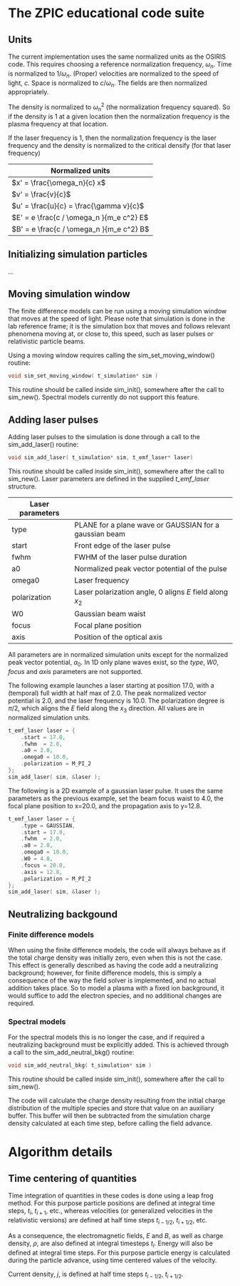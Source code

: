 # The ZPIC educational code suite


## Units

The current implementation uses the same normalized units as the OSIRIS code. This requires choosing a reference normalization frequency, $\omega_n$. Time is normalized to $1/\omega_n$. (Proper) velocities are normalized to the speed of light, $c$. Space is normalized to $c/\omega_n$. The fields are then normalized appropriately.

The density is normalized to $\omega_n^2$ (the normalization frequency squared). So if the density is 1 at a given location then the normalization frequency is the plasma frequency at that location. 

If the laser frequency is 1, then the normalization frequency is the laser frequency and the density is normalized to the critical densify (for that laser frequency)

|       Normalized units                   |
| ---------------------------------------- |
| $x' = \frac{\omega_n}{c} x$|
| $v' = \frac{v}{c}$ |
| $u' = \frac{u}{c} = \frac{\gamma v}{c}$ |
| $E' = e \frac{c / \omega_n }{m_e c^2} E$ |
| $B' = e \frac{c / \omega_n }{m_e c^2} B$ |

## Initializing simulation particles

...

## Moving simulation window

The finite difference models can be run using a moving simulation window that moves at the speed of light. Please note that simulation is done in the lab reference frame; it is the simulation box that moves and follows relevant phenomena moving at, or close to, this speed, such as laser pulses or relativistic particle beams.

Using a moving window requires calling the sim\_set\_moving\_window() routine:

```C
void sim_set_moving_window( t_simulation* sim )
```

This routine should be called inside sim\_init(), somewhere after the call to sim\_new(). Spectral models currently do not support this feature.

## Adding laser pulses

Adding laser pulses to the simulation is done through a call to the sim\_add\_laser() routine:

```C
void sim_add_laser( t_simulation* sim, t_emf_laser* laser)
```

This routine should be called inside sim\_init(), somewhere after the call to sim\_new(). Laser parameters are defined in the supplied _t\_emf\_laser_ structure.

| Laser parameters||
|---|---|
| type | PLANE for a plane wave or GAUSSIAN for a gaussian beam |
| start | Front edge of the laser pulse |
| fwhm  | FWHM of the laser pulse duration |
| a0  | Normalized peak vector potential of the pulse |
| omega0 | Laser frequency |
| polarization | Laser polarization angle, 0 aligns $E$ field along $x_2$ |
| W0 | Gaussian beam waist |
| focus | Focal plane position |
| axis | Position of the optical axis |
 
All parameters are in normalized simulation units except for the normalized peak vector potential, $a_0$. In 1D only plane waves exist, so the _type_, _W0_, _focus_ and _axis_ parameters are not supported.

The following example launches a laser starting at position 17.0, with a (temporal) full width at half max of 2.0. The peak normalized vector potential is 2.0, and the laser frequency is 10.0. The polarization degree is $\pi/2$, which aligns the $E$ field along the $x_3$ direction. All values are in normalized simulation units. 

```C
t_emf_laser laser = {
	.start = 17.0,
	.fwhm  = 2.0,
	.a0 = 2.0,
	.omega0 = 10.0,
	.polarization = M_PI_2
};
sim_add_laser( sim, &laser );
```

The following is a 2D example of a gaussian laser pulse. It uses the same parameters as the previous example, set the beam focus waist to 4.0, the focal plane position to x=20.0, and the propagation axis to y=12.8. 

```C
t_emf_laser laser = {
	.type = GAUSSIAN,
	.start = 17.0,
	.fwhm  = 2.0,
	.a0 = 2.0,
	.omega0 = 10.0,
	.W0 = 4.0,
	.focus = 20.0,
	.axis = 12.8,
	.polarization = M_PI_2
};
sim_add_laser( sim, &laser );
```

## Neutralizing backgound

### Finite difference models

When using the finite difference models, the code will always behave as if the total charge density was initially zero, even when this is not the case. This effect is generally described as having the code add a neutralizing background; however, for finite difference models, this is simply a consequence of the way the field solver is implemented, and no actual addition takes place. So to model a plasma with a fixed ion background, it would suffice to add the electron species, and no additional changes are required.

### Spectral models

For the spectral models this is no longer the case, and if required a neutralizing background must be explicitly added. This is achieved through a call to the sim\_add\_neutral\_bkg() routine:

```C
void sim_add_neutral_bkg( t_simulation* sim )
```

This routine should be called inside sim\_init(), somewhere after the call to sim\_new().

The code will calculate the charge density resulting from the initial charge distribution of the multiple species and store that value on an auxiliary buffer. This buffer will then be subtracted from the simulation charge density calculated at each time step, before calling the field advance.

# Algorithm details

## Time centering of quantities

Time integration of quantities in these codes is done using a leap frog method. For this purpose particle positions are defined at integral time steps, $t_i$, $t_{i+1}$, etc., whereas velocities (or generalized velocities in the relativistic versions) are defined at half time steps $t_{i-1/2}$, $t_{i+1/2}$, etc.

As a consequence, the electromagnetic fields, $E$ and $B$, as well as charge density, $\rho$, are also defined at integral timesteps $t_i$. Energy will also be defined at integral time steps. For this purpose particle energy is calculated during the particle advance, using time centered values of the velocity.

Current density, $j$, is defined at half time steps $t_{i-1/2}$, $t_{i+1/2}$.
